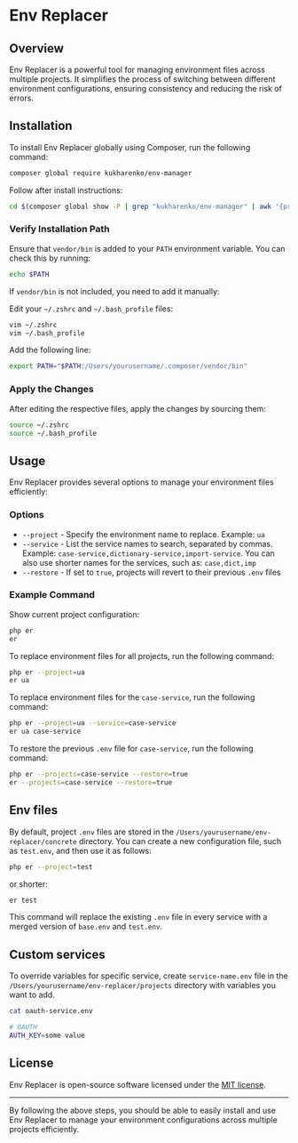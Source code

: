 # Env Replacer

## Overview

Env Replacer is a powerful tool for managing environment files across multiple projects. It simplifies the process of switching between different environment configurations, ensuring consistency and reducing the risk of errors.

## Installation

To install Env Replacer globally using Composer, run the following command:

```bash
composer global require kukharenko/env-manager
```
Follow after install instructions:
```bash
cd $(composer global show -P | grep "kukharenko/env-manager" | awk '{print $2}') && composer install
```
### Verify Installation Path

Ensure that `vendor/bin` is added to your `PATH` environment variable. You can check this by running:

```bash
echo $PATH
```

If `vendor/bin` is not included, you need to add it manually:


Edit your `~/.zshrc` and `~/.bash_profile` files:

```bash
vim ~/.zshrc
vim ~/.bash_profile
```

Add the following line:

```bash
export PATH="$PATH:/Users/yourusername/.composer/vendor/bin"
```

### Apply the Changes

After editing the respective files, apply the changes by sourcing them:

```bash
source ~/.zshrc
source ~/.bash_profile
```

## Usage

Env Replacer provides several options to manage your environment files efficiently:

### Options

- `--project` - Specify the environment name to replace. Example: `ua`
- `--service` - List the service names to search, separated by commas. Example: `case-service,dictionary-service,import-service`. You can also use shorter names for the services, such as: `case,dict,imp`
- `--restore` - If set to `true`, projects will revert to their previous `.env` files

### Example Command
Show current project configuration:

```bash
php er
er
```

To replace environment files for all projects, run the following command:

```bash
php er --project=ua
er ua
```

To replace environment files for the `case-service`, run the following command:

```bash
php er --project=ua --service=case-service
er ua case-service
```

To restore the previous `.env` file for `case-service`, run the following command:

```bash
php er --projects=case-service --restore=true
er --projects=case-service --restore=true
```

## Env files

By default, project `.env` files are stored in the `/Users/yourusername/env-replacer/concrete` directory. You can create a new configuration file, such as `test.env`, and then use it as follows:

```sh
php er --project=test
```

or shorter:

```sh
er test
```

This command will replace the existing `.env` file in every service with a merged version of `base.env` and `test.env`.

## Custom services
To override variables for specific service, create `service-name.env` file  in the `/Users/yourusername/env-replacer/projects` directory with variables you want to add.

```sh
cat oauth-service.env

# OAUTH
AUTH_KEY=some value
```

## License

Env Replacer is open-source software licensed under the [MIT license](LICENSE).

---

By following the above steps, you should be able to easily install and use Env Replacer to manage your environment configurations across multiple projects efficiently.
